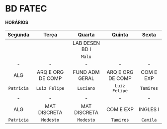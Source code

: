 # BD FATEC

**HORÁRIOS**

| Segunda  | Terça | Quarta | Quinta | Sexta |
|:---:|:---:|:---:|:---:|:---:|
| | |LAB DESEN BD I| | |
| | | `Malu`| | |
|-|-|-|-|-|
|ALG|ARQ E ORG DE COMP|FUND ADM GERAL|ARQ E ORG DE COMP|COM E EXP|
|`Patricia`|`Luiz Felipe`|`Luciano`|`Luiz Felipe`|`Tamires`|
|-|-|-|-|-|
|ALG|MAT DISCRETA|MAT DISCRETA|COM E EXP|INGLES I|
|`Patricia`|`Modesto`|`Modesto`|`Tamires`|`Camila`|
